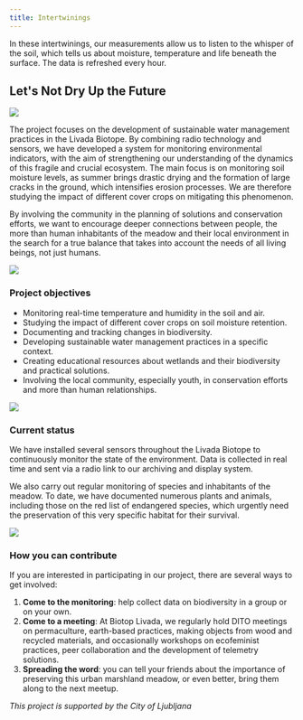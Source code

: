 ```yaml
---
title: Intertwinings
---
```

In these intertwinings, our measurements allow us to listen to the whisper of the soil, which tells us about moisture, temperature and life beneath the surface. The data is refreshed every hour.

## Let's Not Dry Up the Future

![](/images/uploads/img_20250617_174637153.jpg)

The project focuses on the development of sustainable water management practices in the Livada Biotope. By combining radio technology and sensors, we have developed a system for monitoring environmental indicators, with the aim of strengthening our understanding of the dynamics of this fragile and crucial ecosystem. The main focus is on monitoring soil moisture levels, as summer brings drastic drying and the formation of large cracks in the ground, which intensifies erosion processes. We are therefore studying the impact of different cover crops on mitigating this phenomenon.

By involving the community in the planning of solutions and conservation efforts, we want to encourage deeper connections between people, the more than human inhabitants of the meadow and their local environment in the search for a true balance that takes into account the needs of all living beings, not just humans.

![](/images/uploads/img_20250703_170157975-1-.jpg)

### Project objectives

* Monitoring real-time temperature and humidity in the soil and air.
* Studying the impact of different cover crops on soil moisture retention.
* Documenting and tracking changes in biodiversity.
* Developing sustainable water management practices in a specific context.
* Creating educational resources about wetlands and their biodiversity and practical solutions.
* Involving the local community, especially youth, in conservation efforts and more than human relationships.

![](/images/uploads/img_20250708_173652125.jpg)

### Current status

We have installed several sensors throughout the Livada Biotope to continuously monitor the state of the environment. Data is collected in real time and sent via a radio link to our archiving and display system.

We also carry out regular monitoring of species and inhabitants of the meadow. To date, we have documented numerous plants and animals, including those on the red list of endangered species, which urgently need the preservation of this very specific habitat for their survival.

![](/images/uploads/livada-srecanja5.jpg)

### How you can contribute

If you are interested in participating in our project, there are several ways to get involved:

1. **Come to the monitoring**: help collect data on biodiversity in a group or on your own.
2. **Come to a meeting**: At Biotop Livada, we regularly hold DITO meetings on permaculture, earth-based practices, making objects from wood and recycled materials, and occasionally workshops on ecofeminist practices, peer collaboration and the development of telemetry solutions.
3. **Spreading the word**: you can tell your friends about the importance of preserving this urban marshland meadow, or even better, bring them along to the next meetup.

*This﻿ project is supported by the City of Ljubljana*